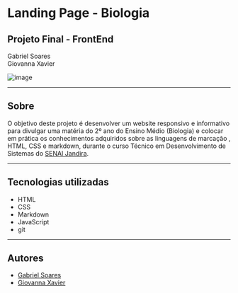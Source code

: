 # Landing Page - Biologia
## Projeto Final - FrontEnd

Gabriel Soares
<br>
Giovanna Xavier

![image](https://github.com/user-attachments/assets/a2444211-7519-429d-85c8-6cdcca328d61)

---

## Sobre

O objetivo deste projeto é desenvolver um website responsivo e informativo para divulgar uma matéria do 2º ano do Ensino Médio (Biologia) e colocar em prática os conhecimentos adquiridos sobre as linguagens de marcação , HTML, CSS e markdown, durante o curso Técnico em Desenvolvimento de Sistemas do [SENAI Jandira](https://sp.senai.br/unidade/jandira/).

---

## Tecnologias utilizadas
- HTML
- CSS
- Markdown
- JavaScript
- git

---

## Autores
- [Gabriel Soares](https://www.linkedin.com/in/gabriel-soares-3098782b0/)
- [Giovanna Xavier](https://github.com/gioxavier7)
